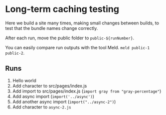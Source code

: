 # Long-term caching testing

Here we build a site many times, making small changes between builds, to test
that the bundle names change correctly.

After each run, move the public folder to `public-${runNumber}`.

You can easily compare run outputs with the tool Meld. `meld public-1 public-2`.

## Runs

1. Hello world
2. Add character to src/pages/index.js
3. Add import to src/pages/index.js (`import gray from "gray-percentage"`)
4. Add async import (`import('../async')`)
5. Add another async import (`import("../async-2")`)
6. Add character to `async-2.js`
